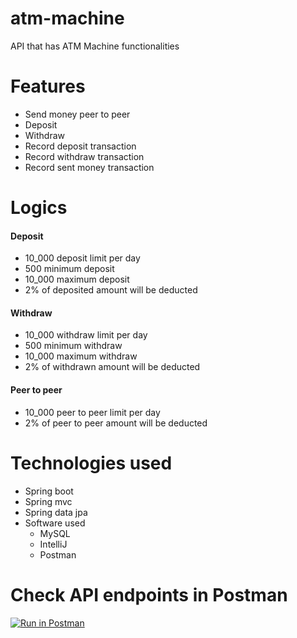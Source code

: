 # atm-machine
API that has ATM Machine functionalities

# Features
 - Send money peer to peer 
 - Deposit 
 - Withdraw
 - Record deposit transaction
 - Record withdraw transaction
 - Record sent money transaction

# Logics
#### Deposit
 - 10_000 deposit limit per day 
 - 500 minimum deposit
 - 10_000 maximum deposit
-  2% of deposited amount will be deducted

#### Withdraw
 - 10_000 withdraw limit per day
 - 500 minimum withdraw
 - 10_000 maximum withdraw
 - 2% of withdrawn amount will be deducted
 
#### Peer to peer
 - 10_000 peer to peer limit per day
 - 2% of peer to peer amount will be deducted

# Technologies used
- Spring boot
- Spring mvc
- Spring data jpa
- Software used
  - MySQL
  - IntelliJ
  - Postman

 # Check API endpoints in Postman
 [![Run in Postman](https://run.pstmn.io/button.svg)](https://app.getpostman.com/run-collection/26932885-b3659bf7-2dca-4df9-bd4e-92187201745d?action=collection%2Ffork&source=rip_markdown&collection-url=entityId%3D26932885-b3659bf7-2dca-4df9-bd4e-92187201745d%26entityType%3Dcollection%26workspaceId%3D5d95d4a9-60d1-4437-8be3-7f9cd50e952e)
